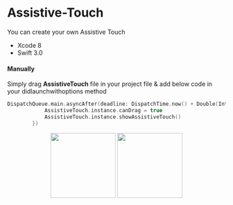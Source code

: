 # Assistive-Touch
You can create your own Assistive Touch

* Xcode 8
* Swift 3.0

#### Manually

Simply drag **AssistiveTouch** file in your project file & add below code in your didlaunchwithoptions method

```swift
DispatchQueue.main.asyncAfter(deadline: DispatchTime.now() + Double(Int64(3 * Double(NSEC_PER_SEC))) / Double(NSEC_PER_SEC), execute: {() -> Void in
            AssistiveTouch.instance.canDrag = true
            AssistiveTouch.instance.showAssistiveTouch()
        })
```
<p align="center">
  <img src="https://github.com/virendall/Assistive-Touch/blob/master/images/Simulator%20Screen%20Shot%2030-Dec-2016%2C%2010.38.03%20AM.png" width="150"/>
  <img src="https://github.com/virendall/Assistive-Touch/blob/master/images/Simulator%20Screen%20Shot%2030-Dec-2016%2C%2010.38.07%20AM.png" width="150"/>
</p>
